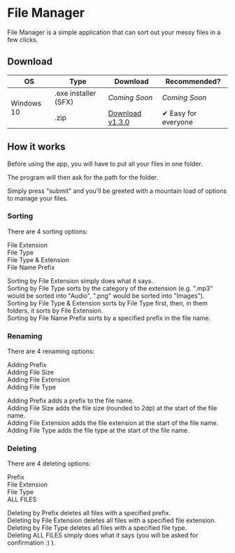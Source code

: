 # File Manager
File Manager is a simple application that can sort out your messy files in a few clicks.

## Download
<table>
    <thead>
        <tr>
            <th>OS</th>
            <th>Type</th>
            <th>Download</th>
            <th>Recommended?</th>
        </tr>
    </thead>
    <tbody>
        <tr>
            <td rowspan=2>Windows 10</td>
            <td>.exe installer (SFX)</td>
            <td><i>Coming Soon</i></td>
            <td><i>Coming Soon</i></td>
        </tr>
        <tr>
            <td>.zip</td>
            <td><a href="https://bit.ly/3yttQ6p">Download v1.3.0</td>
            <td>✔ Easy for everyone</td>
        </tr>
    </tbody>
</table>

## How it works
Before using the app, you will have to put all your files in one folder.

The program will then ask for the path for the folder.

Simply press "submit" and you'll be greeted with a mountain load of options to manage your files.

### Sorting
There are 4 sorting options:

File Extension
<br>File Type
<br>File Type & Extension
<br>File Name Prefix

Sorting by File Extension simply does what it says.
<br>Sorting by File Type sorts by the category of the extension (e.g. ".mp3" would be sorted into "Audio", ".png" would be sorted into "Images").
<br>Sorting by File Type & Extension sorts by File Type first, then, in them folders, it sorts by File Extension.
<br>Sorting by File Name Prefix sorts by a specified prefix in the file name.

### Renaming
There are 4 renaming options:

Adding Prefix
<br>Adding File Size
<br>Adding File Extension
<br>Adding File Type

Adding Prefix adds a prefix to the file name.
<br>Adding File Size adds the file size (rounded to 2dp) at the start of the file name.
<br>Adding File Extension adds the file extension at the start of the file name.
<br>Adding File Type adds the file type at the start of the file name.

### Deleting
There are 4 deleting options:

Prefix
<br>File Extension
<br>File Type
<br>ALL FILES

Deleting by Prefix deletes all files with a specified prefix.
<br>Deleting by File Extension deletes all files with a specified file extension.
<br>Deleting by File Type deletes all files with a specified file type.
<br>Deleting ALL FILES simply does what it says (you will be asked for confirmation :) ).
